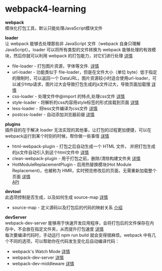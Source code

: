 # webpack4-learning

**webpack<br>**
模块化打包工具，默认只能处理JavaScript模块文件<br>

**loader<br>**
让 webpack 能够去处理那些非 JavaScript 文件（webpack 自身只理解 JavaScript）。loader 可以将所有类型的文件转换为 webpack 能够处理的有效模块，然后你就可以利用 webpack 的打包能力，对它们进行处理 [详情](https://webpack.js.org/loaders)<br>
* file-loader - 打包图片资源，字体等文件.  [详情](https://webpack.js.org/loaders/file-loader)<br>
* url-loader - 功能类似于 file-loader，但是在文件大小（单位 byte）低于指定的限制时，可以返回一个 DataURL，图片资源较小时适合使用url-loader，可以减少http请求，图片过大会导致打包生成的js文件过大，导致页面加载慢  [详情](https://webpack.js.org/loaders/url-loader)<br>
* css-loader - 处理文件中@import 的特点,处理css文件  [详情](https://webpack.js.org/loaders/css-loader)<br>
* style-loader - 将解析的css内容用style标签的形式挂载到页面  [详情](https://webpack.js.org/loaders/style-loader)<br>
* less-loader - 将less文件编译为css文件  [详情](https://www.webpackjs.com/loaders/less-loader)<br>
* postcss-loader - 自动添加浏览器前缀  [详情](https://webpack.js.org/loaders/postcss-loader)<br>

**plugins<br>**
插件目的在于解决 loader 无法实现的其他事，让打包的过程更加便捷，可以在webpack运行到某个时刻的时候，帮你做一些事情 [详情](https://webpack.js.org/plugins)<br>
* html-webpack-plugin - 打包之后自动生成一个 HTML 文件， 并把打包生成的js文件自动引入到这个html文件中  [详情](https://webpack.js.org/loaders/file-loader)<br>
* clean-webpack-plugin - 用于打包之前，删除/清除构建文件夹  [详情](https://www.npmjs.com/package/clean-webpack-plugin)<br>
* HotModuleReplacementPlugin - 启用热替换模块(Hot Module Replacement)，也被称为 HMR，实时预览修改后的页面，无需重新加载整个页面  [详情](https://webpack.js.org/plugins/hot-module-replacement-plugin)<br> [API](https://webpack.js.org/api/hot-module-replacement)

**devtool<br>**
此选项控制是否生成，以及如何生成 source-map [详情](https://webpack.js.org/configuration/devtool)<br>
* source-map - 定义源码以及打包后的代码的映射关系 [介绍](https://blog.teamtreehouse.com/introduction-source-maps)<br>

**devServer<br>**
webpack-dev-server 能够用于快速开发应用程序，会将打包后的文件保存在内存中，不会放在指定文件夹，从而提升打包速度 [详情](https://webpack.js.org/configuration/dev-server/)<br>
每次要编译代码时，手动运行 npm run build 就会变得很麻烦。webpack 中有几个不同的选项，可以帮助你在代码发生变化后自动编译代码：<br>

* webpack's Watch Mode [详情](https://webpack.js.org/guides/development/#using-watch-mode)<br>
* webpack-dev-server [详情](https://webpack.js.org/guides/development/#using-webpack-dev-server)<br>
* webpack-dev-middleware [详情](https://webpack.js.org/guides/development/#using-webpack-dev-middleware)<br>


